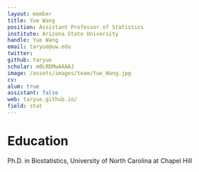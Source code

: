 ```yaml
---
layout: member
title: Yue Wang
position: Assistant Professor of Statistics 
institute: Arizona State University
handle: Yue Wang
email: taryue@uw.edu
twitter: 
github: taryue 
scholar: m8LRDMwAAAAJ 
image: /assets/images/team/Yue_Wang.jpg
cv: 
alum: true
assistant: false
web: taryue.github.io/ 
field: stat
---
```


# Education

Ph.D. in Biostatistics, University of North Carolina at Chapel Hill



